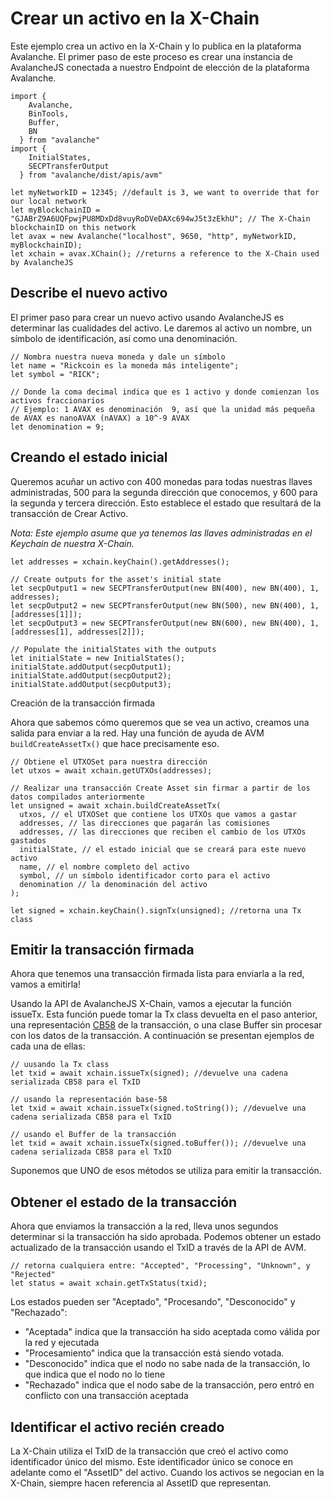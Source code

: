 # Crear un activo en la X-Chain

Este ejemplo crea un activo en la X-Chain y lo publica en la plataforma Avalanche. El primer paso de este proceso es crear una instancia de AvalancheJS conectada a nuestro Endpoint de elección de la plataforma Avalanche.

```text
import {
    Avalanche,
    BinTools,
    Buffer,
    BN
  } from "avalanche" 
import {
    InitialStates,
    SECPTransferOutput
  } from "avalanche/dist/apis/avm"

let myNetworkID = 12345; //default is 3, we want to override that for our local network
let myBlockchainID = "GJABrZ9A6UQFpwjPU8MDxDd8vuyRoDVeDAXc694wJ5t3zEkhU"; // The X-Chain blockchainID on this network
let avax = new Avalanche("localhost", 9650, "http", myNetworkID, myBlockchainID);
let xchain = avax.XChain(); //returns a reference to the X-Chain used by AvalancheJS
```

## Describe el nuevo activo

El primer paso para crear un nuevo activo usando AvalancheJS es determinar las cualidades del activo. Le daremos al activo un nombre, un símbolo de identificación, así como una denominación.

```text
// Nombra nuestra nueva moneda y dale un símbolo
let name = "Rickcoin es la moneda más inteligente";
let symbol = "RICK";

// Donde la coma decimal indica que es 1 activo y donde comienzan los activos fraccionarios
// Ejemplo: 1 AVAX es denominación  9, así que la unidad más pequeña de AVAX es nanoAVAX (nAVAX) a 10^-9 AVAX
let denomination = 9;
```

## Creando el estado inicial

Queremos acuñar un activo con 400 monedas para todas nuestras llaves administradas, 500 para la segunda dirección que conocemos, y 600 para la segunda y tercera dirección. Esto establece el estado que resultará de la transacción de Crear Activo.

_Nota: Este ejemplo asume que ya tenemos las llaves administradas en el Keychain de nuestra X-Chain._

```text
let addresses = xchain.keyChain().getAddresses();

// Create outputs for the asset's initial state
let secpOutput1 = new SECPTransferOutput(new BN(400), new BN(400), 1, addresses);
let secpOutput2 = new SECPTransferOutput(new BN(500), new BN(400), 1, [addresses[1]]);
let secpOutput3 = new SECPTransferOutput(new BN(600), new BN(400), 1, [addresses[1], addresses[2]]);

// Populate the initialStates with the outputs
let initialState = new InitialStates();
initialState.addOutput(secpOutput1);
initialState.addOutput(secpOutput2);
initialState.addOutput(secpOutput3);
```

Creación de la transacción firmada

Ahora que sabemos cómo queremos que se vea un activo, creamos una salida para enviar a la red. Hay una función de ayuda de AVM `buildCreateAssetTx()` que hace precisamente eso.

```text
// Obtiene el UTXOSet para nuestra dirección
let utxos = await xchain.getUTXOs(addresses);

// Realizar una transacción Create Asset sin firmar a partir de los datos compilados anteriormente
let unsigned = await xchain.buildCreateAssetTx(
  utxos, // el UTXOSet que contiene los UTXOs que vamos a gastar
  addresses, // las direcciones que pagarán las comisiones
  addresses, // las direcciones que reciben el cambio de los UTXOs gastados
  initialState, // el estado inicial que se creará para este nuevo activo 
  name, // el nombre completo del activo
  symbol, // un símbolo identificador corto para el activo
  denomination // la denominación del activo 
);

let signed = xchain.keyChain().signTx(unsigned); //retorna una Tx class
```

## Emitir la transacción firmada

Ahora que tenemos una transacción firmada lista para enviarla a la red, vamos a emitirla!

Usando la API de AvalancheJS X-Chain, vamos a ejecutar la función issueTx. Esta función puede tomar la Tx class devuelta en el paso anterior, una representación [CB58](http://support.avalabs.org/en/articles/4587395-what-is-cb58) de la transacción, o una clase Buffer sin procesar con los datos de la transacción. A continuación se presentan ejemplos de cada una de ellas:

```text
// uusando la Tx class
let txid = await xchain.issueTx(signed); //devuelve una cadena serializada CB58 para el TxID
```

```text
// usando la representación base-58
let txid = await xchain.issueTx(signed.toString()); //devuelve una cadena serializada CB58 para el TxID
```

```text
// usando el Buffer de la transacción
let txid = await xchain.issueTx(signed.toBuffer()); //devuelve una cadena serializada CB58 para el TxID
```

Suponemos que UNO de esos métodos se utiliza para emitir la transacción.

## Obtener el estado de la transacción <a id="get-the-status-of-the-transaction"></a>

Ahora que enviamos la transacción a la red, lleva unos segundos determinar si la transacción ha sido aprobada. Podemos obtener un estado actualizado de la transacción usando el TxID a través de la API de AVM.

```text
// retorna cualquiera entre: "Accepted", "Processing", "Unknown", y "Rejected"
let status = await xchain.getTxStatus(txid);
```

Los estados pueden ser "Aceptado", "Procesando", "Desconocido" y "Rechazado":

* "Aceptada" indica que la transacción ha sido aceptada como válida por la red y ejecutada
* "Procesamiento" indica que la transacción está siendo votada.
* "Desconocido" indica que el nodo no sabe nada de la transacción, lo que indica que el nodo no lo tiene
* "Rechazado" indica que el nodo sabe de la transacción, pero entró en conflicto con una transacción aceptada

## Identificar el activo recién creado <a id="identifying-the-newly-created-asset"></a>

La X-Chain utiliza el TxID de la transacción que creó el activo como identificador único del mismo. Este identificador único se conoce en adelante como el "AssetID" del activo. Cuando los activos se negocian en la X-Chain, siempre hacen referencia al AssetID que representan. 

